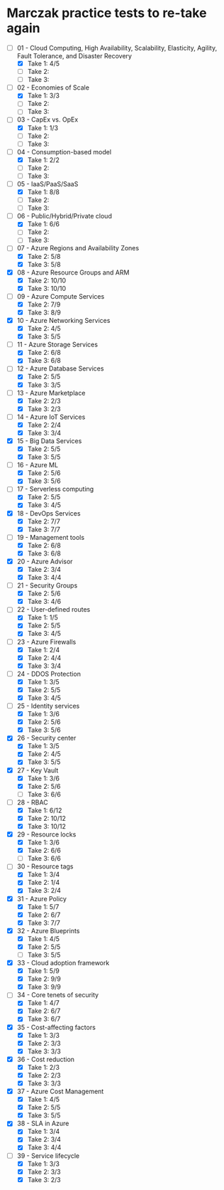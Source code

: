 # Marczak practice tests to re-take again
- [ ] 01 - Cloud Computing, High Availability, Scalability, Elasticity, Agility, Fault Tolerance, and Disaster Recovery
	- [x] Take 1: 4/5
	- [ ] Take 2:
	- [ ] Take 3:
- [ ] 02 - Economies of Scale
	- [x] Take 1: 3/3
	- [ ] Take 2: 
	- [ ] Take 3:
- [ ] 03 - CapEx vs. OpEx
	- [x] Take 1: 1/3
	- [ ] Take 2: 
	- [ ] Take 3:
- [ ] 04 - Consumption-based model
	- [x] Take 1: 2/2
	- [ ] Take 2: 
	- [ ] Take 3:
- [ ] 05 - IaaS/PaaS/SaaS
	- [x] Take 1: 8/8
	- [ ] Take 2: 
	- [ ] Take 3:
- [ ] 06 - Public/Hybrid/Private cloud
	- [x] Take 1: 6/6
	- [ ] Take 2:
	- [ ] Take 3:
- [ ] 07 - Azure Regions and Availability Zones
	- [x] Take 2: 5/8
	- [x] Take 3: 5/8
- [x] 08 - Azure Resource Groups and ARM
	- [x] Take 2: 10/10
	- [x] Take 3: 10/10
- [ ] 09 - Azure Compute Services
	- [x] Take 2: 7/9
	- [x] Take 3: 8/9
- [x] 10 - Azure Networking Services
	- [x] Take 2: 4/5
	- [x] Take 3: 5/5
- [ ] 11 - Azure Storage Services
	- [x] Take 2: 6/8
	- [x] Take 3: 6/8
- [ ] 12 - Azure Database Services
	- [x] Take 2: 5/5
	- [x] Take 3: 3/5
- [ ] 13 - Azure Marketplace
	- [x] Take 2: 2/3
	- [x] Take 3: 2/3
- [ ] 14 - Azure IoT Services
	- [x] Take 2: 2/4
	- [x] Take 3: 3/4
- [x] 15 - Big Data Services
	- [x] Take 2: 5/5
	- [x] Take 3: 5/5
- [ ] 16 - Azure ML
	- [x] Take 2: 5/6
	- [x] Take 3: 5/6
- [ ] 17 - Serverless computing
	- [x] Take 2: 5/5
	- [x] Take 3: 4/5
- [x] 18 - DevOps Services
	- [x] Take 2: 7/7
	- [x] Take 3: 7/7
- [ ] 19 - Management tools
	- [x] Take 2: 6/8
	- [x] Take 3: 6/8
- [x] 20 - Azure Advisor
	- [x] Take 2: 3/4
	- [x] Take 3: 4/4
- [ ] 21 - Security Groups
	- [x] Take 2: 5/6
	- [x] Take 3: 4/6
- [ ] 22 - User-defined routes
	- [x] Take 1: 1/5
	- [x] Take 2: 5/5
	- [x] Take 3: 4/5
- [ ] 23 - Azure Firewalls
	- [x] Take 1: 2/4
	- [x] Take 2: 4/4
	- [x] Take 3: 3/4
- [ ] 24 - DDOS Protection
	- [x] Take 1: 3/5
	- [x] Take 2: 5/5
	- [x] Take 3: 4/5
- [ ] 25 - Identity services
	- [x] Take 1: 3/6
	- [x] Take 2: 5/6
	- [x] Take 3: 5/6
- [x] 26 - Security center
	- [x] Take 1: 3/5
	- [x] Take 2: 4/5
	- [x] Take 3: 5/5
- [x] 27 - Key Vault
	- [x] Take 1: 3/6
	- [x] Take 2: 5/6
	- [ ] Take 3: 6/6
- [ ] 28 - RBAC
	- [x] Take 1: 6/12
	- [x] Take 2: 10/12
	- [x] Take 3: 10/12
- [x] 29 - Resource locks
	- [x] Take 1: 3/6
	- [x] Take 2: 6/6
	- [ ] Take 3: 6/6
- [ ] 30 - Resource tags
	- [x] Take 1: 3/4
	- [x] Take 2: 1/4
	- [x] Take 3: 2/4
- [x] 31 - Azure Policy
	- [x] Take 1: 5/7
	- [x] Take 2: 6/7
	- [x] Take 3: 7/7
- [x] 32 - Azure Blueprints
	- [x] Take 1: 4/5
	- [x] Take 2: 5/5
	- [ ] Take 3: 5/5
- [x] 33 - Cloud adoption framework
	- [x] Take 1: 5/9
	- [x] Take 2: 9/9
	- [x] Take 3: 9/9
- [ ] 34 - Core tenets of security
	- [x] Take 1: 4/7
	- [x] Take 2: 6/7
	- [x] Take 3: 6/7
- [x] 35 - Cost-affecting factors
	- [x] Take 1: 3/3
	- [x] Take 2: 3/3
	- [x] Take 3: 3/3
- [x] 36 - Cost reduction
	- [x] Take 1: 2/3
	- [x] Take 2: 2/3
	- [x] Take 3: 3/3
- [x] 37 - Azure Cost Management
	- [x] Take 1: 4/5
	- [x] Take 2: 5/5
	- [x] Take 3: 5/5
- [x] 38 - SLA in Azure
	- [x] Take 1: 3/4
	- [x] Take 2: 3/4
	- [x] Take 3: 4/4
- [ ] 39 - Service lifecycle
	- [x] Take 1: 3/3
	- [x] Take 2: 3/3
	- [x] Take 3: 2/3
